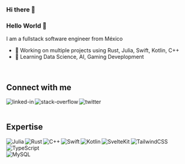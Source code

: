 ### Hi there 👋
### Hello World 👋
I am a fullstack software engineer from México

- 🔭 Working on multiple projects using Rust, Julia, Swift, Kotlin, C++ 
- 🌱 Learning Data Science, AI, Gaming Deveplopment
<br>

## Connect with me

[<img align="left" alt="linked-in" src="https://img.shields.io/badge/linkedin-%230077B5.svg?&style=for-the-badge&logo=linkedin&logoColor=white" />](https://www.linkedin.com/in/javier1nc/)

[<img align="left" alt="stack-overflow" src="https://img.shields.io/badge/stack%20overflow-FE7A16?logo=stack-overflow&logoColor=white&style=for-the-badge" />](https://stackoverflow.com/users/9231494/javier1nc)

[<img align="left" alt="twitter" src="https://img.shields.io/badge/twitter-%231DA1F2.svg?&style=for-the-badge&logo=twitter&logoColor=white" />](https://twitter.com/javier1nc)

<br>
<br>

## Expertise
<img align="left" alt="Julia" src="https://img.shields.io/badge/-Julia-9558B2?style=for-the-badge&logo=julia&logoColor=white" />
<img align="left" alt="Rust" src="https://img.shields.io/badge/Rust-000000?style=for-the-badge&logo=rust&logoColor=white" />
<img align="left" alt="C++" src="https://img.shields.io/badge/C%2B%2B-00599C?style=for-the-badge&logo=c%2B%2B&logoColor=white" />
<img align="left" alt="Swift" src="https://img.shields.io/badge/swift-F54A2A?style=for-the-badge&logo=swift&logoColor=white" />
<img align="left" alt="Kotlin" src="https://img.shields.io/badge/Kotlin-0095D5?&style=for-the-badge&logo=kotlin&logoColor=white" />

<img align="left" alt="SvelteKit" src="https://img.shields.io/badge/SvelteKit-FF3E00?style=for-the-badge&logo=Svelte&logoColor=white" />
<img align="left" alt="TailwindCSS" src="https://img.shields.io/badge/Tailwind_CSS-38B2AC?style=for-the-badge&logo=tailwind-css&logoColor=white" />
<img align="left" alt="TypeScript" src="https://img.shields.io/badge/TypeScript-007ACC?style=for-the-badge&logo=typescript&logoColor=white" />

<br>
<br>

<img align="left" alt="MySQL" src="https://img.shields.io/badge/MySQL-005C84?style=for-the-badge&logo=mysql&logoColor=white" />




<br>
<br>


<!--
**VictorParraCant/VictorParraCant** is a ✨ _special_ ✨ repository because its `README.md` (this file) appears on your GitHub profile.

Here are some ideas to get you started:

- 🔭 I’m currently working on ...
- 🌱 I’m currently learning ...
- 👯 I’m looking to collaborate on ...
- 🤔 I’m looking for help with ...
- 💬 Ask me about ...
- 📫 How to reach me: ...
- 😄 Pronouns: ...
- ⚡ Fun fact: ...
-->
